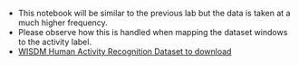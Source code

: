 * This notebook will be similar to the previous lab but the data is taken at a much higher frequency. 
* Please observe how this is handled when mapping the dataset windows to the activity label.
* [WISDM Human Activity Recognition Dataset to download](https://github.com/https-deeplearning-ai/machine-learning-engineering-for-production-public/raw/main/course2/week4-ungraded-lab/data/WISDM_ar_latest.tar.gz)
